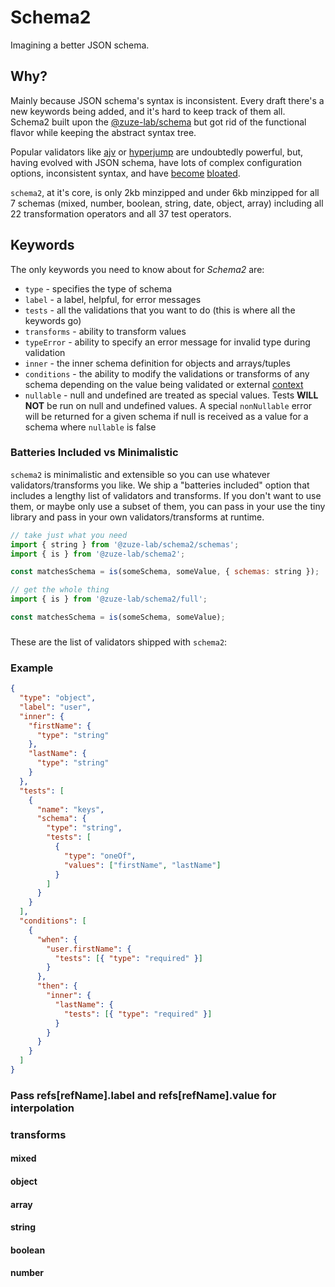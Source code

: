 # Schema2

Imagining a better JSON schema.

## Why?

Mainly because JSON schema's syntax is inconsistent. Every draft there's a new keywords being added, and it's hard to keep track of them all. Schema2 built upon the [@zuze-lab/schema](https://github.com/zuze-lab/schema) but got rid of the functional flavor while keeping the abstract syntax tree.

Popular validators like [ajv](https://github.com/ajv-validator/ajv) or [hyperjump](https://github.com/hyperjump-io/json-schema-validator) are undoubtedly powerful, but, having evolved with JSON schema, have lots of complex configuration options, inconsistent syntax, and have [become](https://bundlephobia.com/result?p=@hyperjump/json-schema) [bloated](https://bundlephobia.com/result?p=ajv).

`schema2`, at it's core, is only 2kb minzipped and under 6kb minzipped for all 7 schemas (mixed, number, boolean, string, date, object, array) including all 22 transformation operators and all 37 test operators.

## Keywords

The only keywords you need to know about for _Schema2_ are:

- `type` - specifies the type of schema
- `label` - a label, helpful, for error messages
- `tests` - all the validations that you want to do (this is where all the keywords go)
- `transforms` - ability to transform values
- `typeError` - ability to specify an error message for invalid type during validation
- `inner` - the inner schema definition for objects and arrays/tuples
- `conditions` - the ability to modify the validations or transforms of any schema depending on the value being validated or external [context](#context)
- `nullable` - null and undefined are treated as special values. Tests **WILL NOT** be run on null and undefined values. A special `nonNullable` error will be returned for a given schema if null is received as a value for a schema where `nullable` is false

### Batteries Included vs Minimalistic

`schema2` is minimalistic and extensible so you can use whatever validators/transforms you like. We ship a "batteries included" option that includes a lengthy list of validators and transforms. If you don't want to use them, or maybe only use a subset of them, you can pass in your use the tiny library and pass in your own validators/transforms at runtime.

```js
// take just what you need
import { string } from '@zuze-lab/schema2/schemas';
import { is } from '@zuze-lab/schema2';

const matchesSchema = is(someSchema, someValue, { schemas: string });

// get the whole thing
import { is } from '@zuze-lab/schema2/full';

const matchesSchema = is(someSchema, someValue);
```

###

These are the list of validators shipped with `schema2`:

### Example

```json
{
  "type": "object",
  "label": "user",
  "inner": {
    "firstName": {
      "type": "string"
    },
    "lastName": {
      "type": "string"
    }
  },
  "tests": [
    {
      "name": "keys",
      "schema": {
        "type": "string",
        "tests": [
          {
            "type": "oneOf",
            "values": ["firstName", "lastName"]
          }
        ]
      }
    }
  ],
  "conditions": [
    {
      "when": {
        "user.firstName": {
          "tests": [{ "type": "required" }]
        }
      },
      "then": {
        "inner": {
          "lastName": {
            "tests": [{ "type": "required" }]
          }
        }
      }
    }
  ]
}
```

### Pass refs[refName].label and refs[refName].value for interpolation

### transforms

#### mixed

#### object

#### array

#### string

#### boolean

#### number
